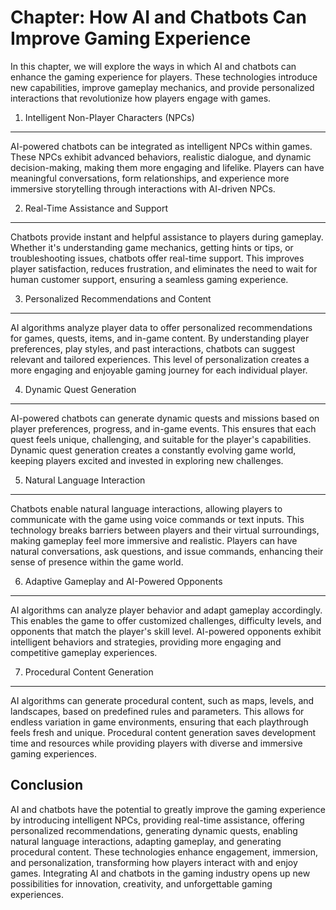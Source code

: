 Chapter: How AI and Chatbots Can Improve Gaming Experience
==========================================================

In this chapter, we will explore the ways in which AI and chatbots can enhance the gaming experience for players. These technologies introduce new capabilities, improve gameplay mechanics, and provide personalized interactions that revolutionize how players engage with games.

1. Intelligent Non-Player Characters (NPCs)
-------------------------------------------

AI-powered chatbots can be integrated as intelligent NPCs within games. These NPCs exhibit advanced behaviors, realistic dialogue, and dynamic decision-making, making them more engaging and lifelike. Players can have meaningful conversations, form relationships, and experience more immersive storytelling through interactions with AI-driven NPCs.

2. Real-Time Assistance and Support
-----------------------------------

Chatbots provide instant and helpful assistance to players during gameplay. Whether it's understanding game mechanics, getting hints or tips, or troubleshooting issues, chatbots offer real-time support. This improves player satisfaction, reduces frustration, and eliminates the need to wait for human customer support, ensuring a seamless gaming experience.

3. Personalized Recommendations and Content
-------------------------------------------

AI algorithms analyze player data to offer personalized recommendations for games, quests, items, and in-game content. By understanding player preferences, play styles, and past interactions, chatbots can suggest relevant and tailored experiences. This level of personalization creates a more engaging and enjoyable gaming journey for each individual player.

4. Dynamic Quest Generation
---------------------------

AI-powered chatbots can generate dynamic quests and missions based on player preferences, progress, and in-game events. This ensures that each quest feels unique, challenging, and suitable for the player's capabilities. Dynamic quest generation creates a constantly evolving game world, keeping players excited and invested in exploring new challenges.

5. Natural Language Interaction
-------------------------------

Chatbots enable natural language interactions, allowing players to communicate with the game using voice commands or text inputs. This technology breaks barriers between players and their virtual surroundings, making gameplay feel more immersive and realistic. Players can have natural conversations, ask questions, and issue commands, enhancing their sense of presence within the game world.

6. Adaptive Gameplay and AI-Powered Opponents
---------------------------------------------

AI algorithms can analyze player behavior and adapt gameplay accordingly. This enables the game to offer customized challenges, difficulty levels, and opponents that match the player's skill level. AI-powered opponents exhibit intelligent behaviors and strategies, providing more engaging and competitive gameplay experiences.

7. Procedural Content Generation
--------------------------------

AI algorithms can generate procedural content, such as maps, levels, and landscapes, based on predefined rules and parameters. This allows for endless variation in game environments, ensuring that each playthrough feels fresh and unique. Procedural content generation saves development time and resources while providing players with diverse and immersive gaming experiences.

Conclusion
----------

AI and chatbots have the potential to greatly improve the gaming experience by introducing intelligent NPCs, providing real-time assistance, offering personalized recommendations, generating dynamic quests, enabling natural language interactions, adapting gameplay, and generating procedural content. These technologies enhance engagement, immersion, and personalization, transforming how players interact with and enjoy games. Integrating AI and chatbots in the gaming industry opens up new possibilities for innovation, creativity, and unforgettable gaming experiences.
